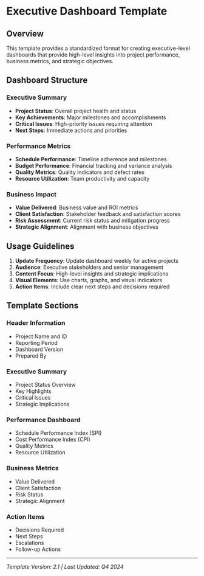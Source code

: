 # Executive Dashboard Template

## Overview

This template provides a standardized format for creating executive-level dashboards that provide high-level insights into project performance, business metrics, and strategic objectives.

## Dashboard Structure

### Executive Summary
- **Project Status**: Overall project health and status
- **Key Achievements**: Major milestones and accomplishments
- **Critical Issues**: High-priority issues requiring attention
- **Next Steps**: Immediate actions and priorities

### Performance Metrics
- **Schedule Performance**: Timeline adherence and milestones
- **Budget Performance**: Financial tracking and variance analysis
- **Quality Metrics**: Quality indicators and defect rates
- **Resource Utilization**: Team productivity and capacity

### Business Impact
- **Value Delivered**: Business value and ROI metrics
- **Client Satisfaction**: Stakeholder feedback and satisfaction scores
- **Risk Assessment**: Current risk status and mitigation progress
- **Strategic Alignment**: Alignment with business objectives

## Usage Guidelines

1. **Update Frequency**: Update dashboard weekly for active projects
2. **Audience**: Executive stakeholders and senior management
3. **Content Focus**: High-level insights and strategic implications
4. **Visual Elements**: Use charts, graphs, and visual indicators
5. **Action Items**: Include clear next steps and decisions required

## Template Sections

### Header Information
- Project Name and ID
- Reporting Period
- Dashboard Version
- Prepared By

### Executive Summary
- Project Status Overview
- Key Highlights
- Critical Issues
- Strategic Implications

### Performance Dashboard
- Schedule Performance Index (SPI)
- Cost Performance Index (CPI)
- Quality Metrics
- Resource Utilization

### Business Metrics
- Value Delivered
- Client Satisfaction
- Risk Status
- Strategic Alignment

### Action Items
- Decisions Required
- Next Steps
- Escalations
- Follow-up Actions

---

*Template Version: 2.1 | Last Updated: Q4 2024*
